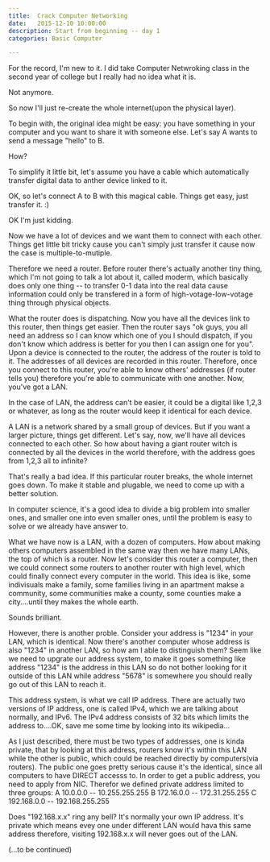 ```yaml
---
title:  Crack Computer Networking
date:   2015-12-10 10:00:00
description: Start from beginning -- day 1
categories: Basic Computer

---
```

For the record, I'm new to it. I did take Computer Netwroking class in the second year of college but I really had no idea what it is.

Not anymore.

So now I'll just re-create the whole internet(upon the  physical layer).

To begin with, the original idea might be easy: you have something in your computer and you want to share it with someone else. Let's say A wants to send a message "hello" to B.

How?

To simplify it little bit, let's assume you have a cable which automatically transfer digital data to anther device linked to it.

OK, so let's connect A to B with this magical cable. Things get easy, just transfer it. :)

OK I'm just kidding.

Now we have a lot of devices and we want them to connect with each other. Things get little bit tricky cause you can't simply just transfer it cause now the case is multiple-to-mutiple. 

Therefore we need a router. Before router there's actually another tiny thing, which I'm not going to talk a lot about it, called moderm, which basically does only one thing --  to transfer 0-1 data into the real data cause information could only be transfered in a form of high-votage-low-votage thing through physical objects. 

What the router does is dispatching. Now you have all the devices link to this router, then things get easier. Then the router says "ok guys, you all need an address so I can know which one of you I should dispatch, if you don't know which address is better for you then I can assign one for you". Upon a device is connected to the router, the address of the router is told to it. The addresses of all devices are recorded in this router. Therefore, once you connect to this router, you're able to know others' addresses (if router tells you) therefore you're able to communicate with one another. Now, you've got a LAN.

In the case of LAN, the address can't be easier, it could be a digital like 1,2,3 or whatever, as long as the router would keep it identical for each device. 

A LAN is a network shared by a small group of devices. But if you want a larger picture, things get different. Let's say, now, we'll have all devices connected to each other. So how about having a giant router witch is connected by all the devices in the world therefore, with the address goes from 1,2,3 all to infinite?

That's really a bad idea. If this particular router breaks, the whole internet goes down. To make it stable and plugable, we need to come up with a better solution.

In computer science, it's a good idea to divide a big problem into smaller ones, and smaller one into even smaller ones, until the problem is easy to solve or we already have answer to.

What we have now is a LAN, with a dozen of computers. How about making others computers assembled in the same way then we have many LANs, the top of which is a router. Now let's consider this router a computer, then we could connect some routers to another router with high level, which could finally connect every computer in the world. This idea is like, some indivisuals make a family, some families living in an apartment makse a community, some communities make a county, some counties make a city....until they makes the whole earth. 

Sounds brilliant. 

However, there is another proble. Consider your address is "1234" in your LAN, which is identical. Now there's another computer whose address is also "1234" in another LAN, so how am I able to distinguish them? Seem like we need to upgrate our address system, to make it goes something like address "1234" is the address in this LAN so do not bother looking for it outside of this LAN while address "5678" is somewhere you should really go out of this LAN to reach it. 

This address system, is what we call IP address. There are actually two versions of IP address, one is called IPv4, which we are talking about normally, and IPv6. The IPv4 address consists of 32 bits which limits the address to....OK, save me some time by looking into its wikipedia... 

As I just described, there must be two types of addresses, one is kinda private, that by looking at this address, routers know it's within this LAN while the other is public, which could be reached directly by computers(via routers). The public one goes pretty serious cause it's the identical, since all computers to have DIRECT accesss to. In order to get a public address, you need to apply from NIC. Therefor we defined private address limited to three groups:
A 10.0.0.0 -- 10.255.255.255
B 172.16.0.0 -- 172.31.255.255
C 192.168.0.0 -- 192.168.255.255

Does "192.168.x.x" ring any bell? It's normally your own IP address. It's private which means evey one under different LAN would hava this same address therefore, visiting 192.168.x.x will never goes out of the LAN. 

(...to be continued) 
